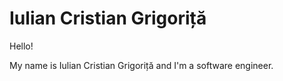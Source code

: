 # Iulian Cristian Grigoriță

Hello!

My name is Iulian Cristian Grigoriță and I'm a software engineer.
